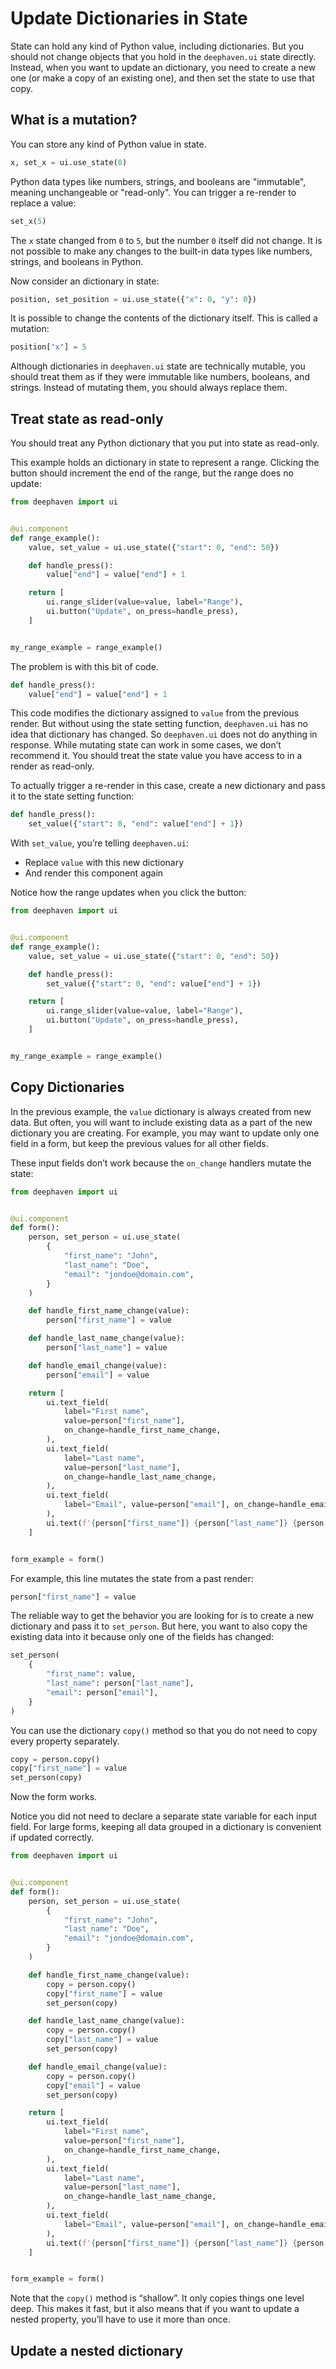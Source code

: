 # Update Dictionaries in State

State can hold any kind of Python value, including dictionaries. But you should not change objects that you hold in the `deephaven.ui` state directly. Instead, when you want to update an dictionary, you need to create a new one (or make a copy of an existing one), and then set the state to use that copy.

## What is a mutation?

You can store any kind of Python value in state.

```python
x, set_x = ui.use_state(0)
```

Python data types like numbers, strings, and booleans are "immutable", meaning unchangeable or "read-only". You can trigger a re-render to replace a value:

```python
set_x(5)
```

The `x` state changed from `0` to `5`, but the number `0` itself did not change. It is not possible to make any changes to the built-in data types like numbers, strings, and booleans in Python.

Now consider an dictionary in state:

```python
position, set_position = ui.use_state({"x": 0, "y": 0})
```

It is possible to change the contents of the dictionary itself. This is called a mutation:

```python
position["x"] = 5
```

Although dictionaries in `deephaven.ui` state are technically mutable, you should treat them as if they were immutable like numbers, booleans, and strings. Instead of mutating them, you should always replace them.

## Treat state as read-only

You should treat any Python dictionary that you put into state as read-only.

This example holds an dictionary in state to represent a range. Clicking the button should increment the end of the range, but the range does no update:

```python
from deephaven import ui


@ui.component
def range_example():
    value, set_value = ui.use_state({"start": 0, "end": 50})

    def handle_press():
        value["end"] = value["end"] + 1

    return [
        ui.range_slider(value=value, label="Range"),
        ui.button("Update", on_press=handle_press),
    ]


my_range_example = range_example()
```

The problem is with this bit of code.

```python
def handle_press():
    value["end"] = value["end"] + 1
```

This code modifies the dictionary assigned to `value` from the previous render. But without using the state setting function, `deephaven.ui` has no idea that dictionary has changed. So `deephaven.ui` does not do anything in response. While mutating state can work in some cases, we don’t recommend it. You should treat the state value you have access to in a render as read-only.

To actually trigger a re-render in this case, create a new dictionary and pass it to the state setting function:

```python
def handle_press():
    set_value({"start": 0, "end": value["end"] + 1})
```

With `set_value`, you’re telling `deephaven.ui`:

- Replace `value` with this new dictionary
- And render this component again

Notice how the range updates when you click the button:

```python
from deephaven import ui


@ui.component
def range_example():
    value, set_value = ui.use_state({"start": 0, "end": 50})

    def handle_press():
        set_value({"start": 0, "end": value["end"] + 1})

    return [
        ui.range_slider(value=value, label="Range"),
        ui.button("Update", on_press=handle_press),
    ]


my_range_example = range_example()
```

## Copy Dictionaries

In the previous example, the `value` dictionary is always created from new data. But often, you will want to include existing data as a part of the new dictionary you are creating. For example, you may want to update only one field in a form, but keep the previous values for all other fields.

These input fields don’t work because the `on_change` handlers mutate the state:

```python
from deephaven import ui


@ui.component
def form():
    person, set_person = ui.use_state(
        {
            "first_name": "John",
            "last_name": "Doe",
            "email": "jondoe@domain.com",
        }
    )

    def handle_first_name_change(value):
        person["first_name"] = value

    def handle_last_name_change(value):
        person["last_name"] = value

    def handle_email_change(value):
        person["email"] = value

    return [
        ui.text_field(
            label="First name",
            value=person["first_name"],
            on_change=handle_first_name_change,
        ),
        ui.text_field(
            label="Last name",
            value=person["last_name"],
            on_change=handle_last_name_change,
        ),
        ui.text_field(
            label="Email", value=person["email"], on_change=handle_email_change
        ),
        ui.text(f'{person["first_name"]} {person["last_name"]} {person["email"]}'),
    ]


form_example = form()
```

For example, this line mutates the state from a past render:

```python
person["first_name"] = value
```

The reliable way to get the behavior you are looking for is to create a new dictionary and pass it to `set_person`. But here, you want to also copy the existing data into it because only one of the fields has changed:

```python
set_person(
    {
        "first_name": value,
        "last_name": person["last_name"],
        "email": person["email"],
    }
)
```

You can use the dictionary `copy()` method so that you do not need to copy every property separately.

```python
copy = person.copy()
copy["first_name"] = value
set_person(copy)
```

Now the form works.

Notice you did not need to declare a separate state variable for each input field. For large forms, keeping all data grouped in a dictionary is convenient if updated correctly.

```python
from deephaven import ui


@ui.component
def form():
    person, set_person = ui.use_state(
        {
            "first_name": "John",
            "last_name": "Doe",
            "email": "jondoe@domain.com",
        }
    )

    def handle_first_name_change(value):
        copy = person.copy()
        copy["first_name"] = value
        set_person(copy)

    def handle_last_name_change(value):
        copy = person.copy()
        copy["last_name"] = value
        set_person(copy)

    def handle_email_change(value):
        copy = person.copy()
        copy["email"] = value
        set_person(copy)

    return [
        ui.text_field(
            label="First name",
            value=person["first_name"],
            on_change=handle_first_name_change,
        ),
        ui.text_field(
            label="Last name",
            value=person["last_name"],
            on_change=handle_last_name_change,
        ),
        ui.text_field(
            label="Email", value=person["email"], on_change=handle_email_change
        ),
        ui.text(f'{person["first_name"]} {person["last_name"]} {person["email"]}'),
    ]


form_example = form()
```

Note that the `copy()` method is “shallow”. It only copies things one level deep. This makes it fast, but it also means that if you want to update a nested property, you’ll have to use it more than once.

## Update a nested dictionary
